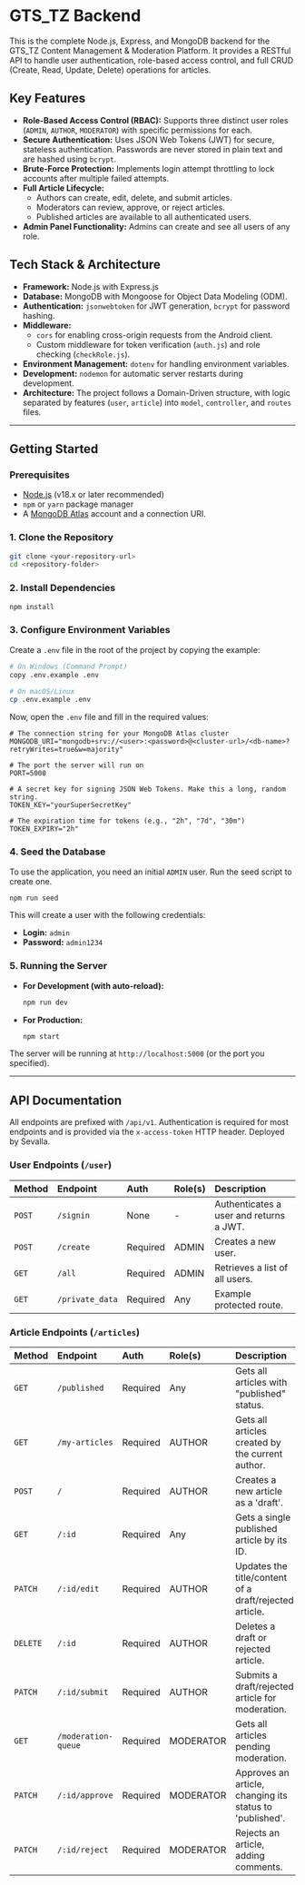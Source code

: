# GTS_TZ Backend

This is the complete Node.js, Express, and MongoDB backend for the GTS_TZ Content Management & Moderation Platform. It provides a RESTful API to handle user authentication, role-based access control, and full CRUD (Create, Read, Update, Delete) operations for articles.

## Key Features

-   **Role-Based Access Control (RBAC):** Supports three distinct user roles (`ADMIN`, `AUTHOR`, `MODERATOR`) with specific permissions for each.
-   **Secure Authentication:** Uses JSON Web Tokens (JWT) for secure, stateless authentication. Passwords are never stored in plain text and are hashed using `bcrypt`.
-   **Brute-Force Protection:** Implements login attempt throttling to lock accounts after multiple failed attempts.
-   **Full Article Lifecycle:**
    -   Authors can create, edit, delete, and submit articles.
    -   Moderators can review, approve, or reject articles.
    -   Published articles are available to all authenticated users.
-   **Admin Panel Functionality:** Admins can create and see all users of any role.

## Tech Stack & Architecture

-   **Framework:** Node.js with Express.js
-   **Database:** MongoDB with Mongoose for Object Data Modeling (ODM).
-   **Authentication:** `jsonwebtoken` for JWT generation, `bcrypt` for password hashing.
-   **Middleware:**
    -   `cors` for enabling cross-origin requests from the Android client.
    -   Custom middleware for token verification (`auth.js`) and role checking (`checkRole.js`).
-   **Environment Management:** `dotenv` for handling environment variables.
-   **Development:** `nodemon` for automatic server restarts during development.
-   **Architecture:** The project follows a Domain-Driven structure, with logic separated by features (`user`, `article`) into `model`, `controller`, and `routes` files.

---

## Getting Started

### Prerequisites

-   [Node.js](https://nodejs.org/) (v18.x or later recommended)
-   `npm` or `yarn` package manager
-   A [MongoDB Atlas](https://www.mongodb.com/cloud/atlas) account and a connection URI.

### 1. Clone the Repository

```bash
git clone <your-repository-url>
cd <repository-folder>
```

### 2. Install Dependencies

```bash
npm install
```

### 3. Configure Environment Variables

Create a `.env` file in the root of the project by copying the example:

```bash
# On Windows (Command Prompt)
copy .env.example .env

# On macOS/Linux
cp .env.example .env
```

Now, open the `.env` file and fill in the required values:

```env
# The connection string for your MongoDB Atlas cluster
MONGODB_URI="mongodb+srv://<user>:<password>@<cluster-url>/<db-name>?retryWrites=true&w=majority"

# The port the server will run on
PORT=5000

# A secret key for signing JSON Web Tokens. Make this a long, random string.
TOKEN_KEY="yourSuperSecretKey"

# The expiration time for tokens (e.g., "2h", "7d", "30m")
TOKEN_EXPIRY="2h"
```

### 4. Seed the Database

To use the application, you need an initial `ADMIN` user. Run the seed script to create one.

```bash
npm run seed
```
This will create a user with the following credentials:
-   **Login:** `admin`
-   **Password:** `admin1234`

### 5. Running the Server

-   **For Development (with auto-reload):**
    ```bash
    npm run dev
    ```
-   **For Production:**
    ```bash
    npm start
    ```
The server will be running at `http://localhost:5000` (or the port you specified).

---

## API Documentation

All endpoints are prefixed with `/api/v1`. Authentication is required for most endpoints and is provided via the `x-access-token` HTTP header.
Deployed by Sevalla.

### User Endpoints (`/user`)

| Method | Endpoint         | Auth     | Role(s) | Description                           |
| :----- | :--------------- | :------- | :------ | :------------------------------------ |
| `POST` | `/signin`        | None     | -       | Authenticates a user and returns a JWT. |
| `POST` | `/create`        | Required | ADMIN   | Creates a new user.                   |
| `GET`  | `/all`           | Required | ADMIN   | Retrieves a list of all users.        |
| `GET`  | `/private_data`  | Required | Any     | Example protected route.              |

### Article Endpoints (`/articles`)

| Method   | Endpoint                  | Auth     | Role(s)   | Description                                            |
| :------- | :------------------------ | :------- | :-------- | :----------------------------------------------------- |
| `GET`    | `/published`              | Required | Any       | Gets all articles with "published" status.             |
| `GET`    | `/my-articles`            | Required | AUTHOR    | Gets all articles created by the current author.       |
| `POST`   | `/`                       | Required | AUTHOR    | Creates a new article as a 'draft'.                    |
| `GET`    | `/:id`                    | Required | Any       | Gets a single published article by its ID.             |
| `PATCH`  | `/:id/edit`               | Required | AUTHOR    | Updates the title/content of a draft/rejected article. |
| `DELETE` | `/:id`                    | Required | AUTHOR    | Deletes a draft or rejected article.                   |
| `PATCH`  | `/:id/submit`             | Required | AUTHOR    | Submits a draft/rejected article for moderation.       |
| `GET`    | `/moderation-queue`       | Required | MODERATOR | Gets all articles pending moderation.                  |
| `PATCH`  | `/:id/approve`            | Required | MODERATOR | Approves an article, changing its status to 'published'.|
| `PATCH`  | `/:id/reject`             | Required | MODERATOR | Rejects an article, adding comments.                   |
